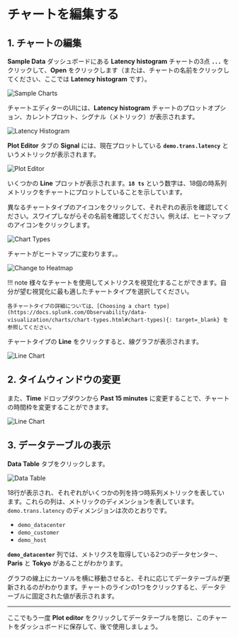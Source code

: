 # チャートを編集する

## 1. チャートの編集

**Sample Data** ダッシュボードにある **Latency histogram** チャートの3点 **`...`** をクリックして、**Open** をクリックします（または、チャートの名前をクリックしてください、ここでは **Latency histogram** です）。

![Sample Charts](/images/dashboards/sample-charts.png)

チャートエディターのUIには、**Latency histogram** チャートのプロットオプション、カレントプロット、シグナル（メトリック）が表示されます。

![Latency Histogram](/images/dashboards/latency-histogram.png)

**Plot Editor** タブの **Signal** には、現在プロットしている **`demo.trans.latency`** というメトリックが表示されます。

![Plot Editor](/images/dashboards/plot-editor.png)

いくつかの **Line** プロットが表示されます。**`18 ts`** という数字は、18個の時系列メトリックをチャートにプロットしていることを示しています。

異なるチャートタイプのアイコンをクリックして、それぞれの表示を確認してください。スワイプしながらその名前を確認してください。例えば、ヒートマップのアイコンをクリックします。

![Chart Types](/images/dashboards/M-Editing-2.png)

チャートがヒートマップに変わります。。

![Change to Heatmap](/images/dashboards/change-to-heatmap.png)

!!! note
    様々なチャートを使用してメトリクスを視覚化することができます。自分が望む視覚化に最も適したチャートタイプを選択してください。

    各チャートタイプの詳細については、[Choosing a chart type](https://docs.splunk.com/Observability/data-visualization/charts/chart-types.html#chart-types){: target=_blank} を参照してください。

チャートタイプの **Line** をクリックすると、線グラフが表示されます。

![Line Chart](/images/dashboards/M-Editing-3b.png)

## 2. タイムウィンドウの変更

また、**Time** ドロップダウンから **Past 15 minutes** に変更することで、チャートの時間枠を変更することができます。

![Line Chart](/images/dashboards/line-chart.png)

## 3. データテーブルの表示

**Data Table** タブをクリックします。

![Data Table](/images/dashboards/data-table.png)

18行が表示され、それぞれがいくつかの列を持つ時系列メトリックを表しています。これらの列は、メトリックのディメンションを表しています。`demo.trans.latency` のディメンジョンは次のとおりです。

- `demo_datacenter`
- `demo_customer`
- `demo_host`

**`demo_datacenter`** 列では、メトリクスを取得している2つのデータセンター、**Paris** と **Tokyo** があることがわかります。

グラフの線上にカーソルを横に移動させると、それに応じてデータテーブルが更新されるのがわかります。チャートのラインの1つをクリックすると、データテーブルに固定された値が表示されます。

---

ここでもう一度 **Plot editor** をクリックしてデータテーブルを閉じ、このチャートをダッシュボードに保存して、後で使用しましょう。

